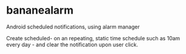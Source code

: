 bananealarm
===========

Android scheduled notifications, using alarm manager

Create scheduled- on an repeating, static time schedule such as 10am every day - and clear the notification upon user click.
